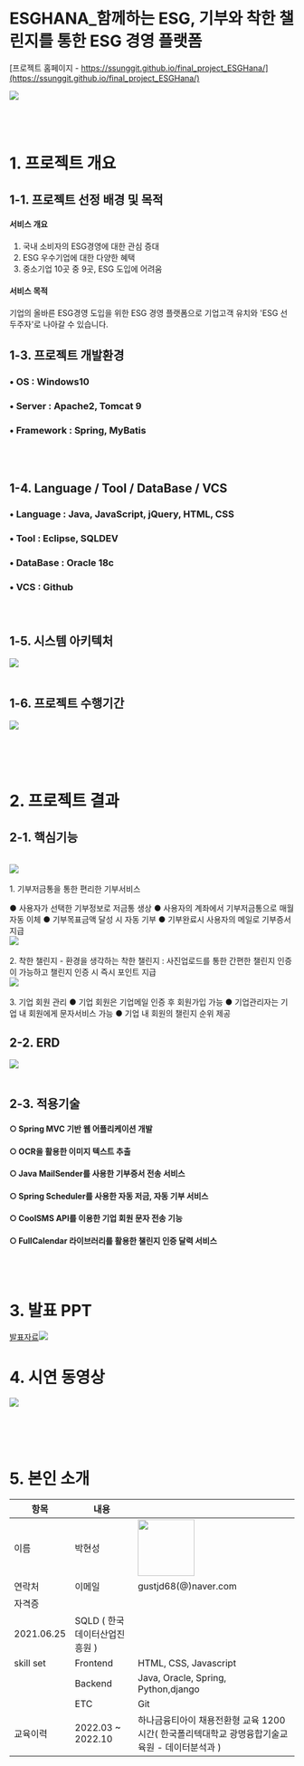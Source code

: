 # ESGHANA_함께하는 ESG, 기부와 착한 챌린지를 통한 ESG 경영 플랫폼

[프로젝트 홈페이지 - https://ssunggit.github.io/final_project_ESGHana/](https://ssunggit.github.io/final_project_ESGHana/)

<img src="title.PNG"/><br><br><br><br>

# 1. 프로젝트 개요

## 1-1. 프로젝트 선정 배경 및 목적
#### 서비스 개요
1. 국내 소비자의 ESG경영에 대한 관심 증대
2. ESG 우수기업에 대한 다양한 혜택
3. 중소기업 10곳 중 9곳, ESG 도입에 어려움 

#### 서비스 목적
기업의 올바른 ESG경영 도입을 위한 ESG 경영 플랫폼으로 기업고객 유치와 'ESG 선두주자'로 나아갈 수 있습니다.

## 1-3. 프로젝트 개발환경
### • OS : Windows10<br>
### • Server : Apache2, Tomcat 9<br>
### • Framework : Spring, MyBatis
<br><br>

## 1-4. Language / Tool / DataBase / VCS
### • Language : Java, JavaScript, jQuery, HTML, CSS <br>
### • Tool : Eclipse, SQLDEV<br>
### • DataBase : Oracle 18c<br>
### • VCS : Github<br><br><br>


## 1-5. 시스템 아키텍처
<img src="아키텍처.PNG"/><br><br>


## 1-6. 프로젝트 수행기간
<img src="간트차트.PNG"/><br><br>


<br><br>


# 2. 프로젝트 결과

## 2-1. 핵심기능
<br>
<img src="기능1.PNG"/><br><br>
1. 기부저금통을 통한 편리한 기부서비스

● 사용자가 선택한 기부정보로 저금통 생상
● 사용자의 계좌에서 기부저금통으로 매월 자동 이체
● 기부목표금액 달성 시 자동 기부
● 기부완료시 사용자의 메일로 기부증서 지급
<br>
<img src="기능2.PNG"/><br><br>
2. 착한 챌린지 - 환경을 생각하는 착한 챌린지
: 사진업로드를 통한 간편한 챌린지 인증이 가능하고 챌린지 인증 시 즉시 포인트 지급
<br>
<img src="기능3.PNG"/><br><br>
3. 기업 회원 관리
● 기업 회원은 기업메일 인증 후 회원가입 가능
● 기업관리자는 기업 내 회원에게 문자서비스 가능
● 기업 내 회원의 챌린지 순위 제공




## 2-2. ERD
<img src="erd1.PNG"/><br><br>


## 2-3. 적용기술
#### ○ Spring MVC 기반 웹 어플리케이션 개발
#### ○ OCR을 활용한 이미지 텍스트 추출
#### ○ Java MailSender를 사용한 기부증서 전송 서비스
#### ○ Spring Scheduler를 사용한 자동 저금, 자동 기부 서비스
#### ○ CoolSMS API를 이용한 기업 회원 문자 전송 기능
#### ○ FullCalendar 라이브러리를 활용한 챌린지 인증 달력 서비스
<br><br>

  
# 3. 발표 PPT
[발표자료<img src="title.PNG"/>](/2260341019_정의정_PPT.pdf)<br>

# 4. 시연 동영상 
[<img src="영상메인.jpg"/>](https://youtu.be/r1HVrnodi14)


<br><br><br>
 
# 5. 본인 소개

|항목|내용||
|-----|---------------------------|----|
|이름 |박현성| <img src="박현성.png" width="100" />|
|연락처 | 이메일 | gustjd68(@)naver.com |
|자격증| 
| 2021.06.25 | SQLD ( 한국데이터산업진흥원 ) |
|skill set| Frontend | HTML, CSS, Javascript |
| | Backend | Java, Oracle, Spring, Python,django |
| | ETC | Git
|교육이력| 2022.03 ~ 2022.10 | 하나금융티아이 채용전환형 교육 1200시간( 한국폴리텍대학교 광명융합기술교육원 - 데이터분석과 ) |

